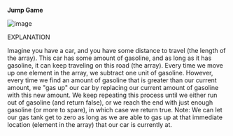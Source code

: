 **Jump Game**

![image](https://github.com/user-attachments/assets/47b5bfbc-dbf8-44ba-8d30-ac30e2034c95)

EXPLANATION

Imagine you have a car, and you have some distance to travel (the length of the array). This car has some amount of gasoline, and as long as it has gasoline, it can keep traveling on this road (the array). Every time we move up one element in the array, we subtract one unit of gasoline. However, every time we find an amount of gasoline that is greater than our current amount, we "gas up" our car by replacing our current amount of gasoline with this new amount. We keep repeating this process until we either run out of gasoline (and return false), or we reach the end with just enough gasoline (or more to spare), in which case we return true.
Note: We can let our gas tank get to zero as long as we are able to gas up at that immediate location (element in the array) that our car is currently at.
